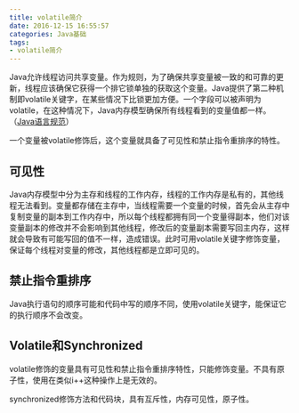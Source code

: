 ```yaml
---
title: volatile简介
date: 2016-12-15 16:55:57
categories: Java基础
tags: 
- volatile简介
---
```

Java允许线程访问共享变量。作为规则，为了确保共享变量被一致的和可靠的更新，线程应该确保它获得一个排它锁单独的获取这个变量。Java提供了第二种机制即volatile关键字，在某些情况下比锁更加方便。一个字段可以被声明为volatile，在这种情况下，Java内存模型确保所有线程看到的变量值都一样。（[Java语言规范](https://docs.oracle.com/javase/specs/jls/se7/html/jls-8.html#jls-8.3.1.4)）

<!--more-->

一个变量被volatile修饰后，这个变量就具备了可见性和禁止指令重排序的特性。

## 可见性
Java内存模型中分为主存和线程的工作内存，线程的工作内存是私有的，其他线程无法看到。变量都存储在主存中，当线程需要一个变量的时候，首先会从主存中复制变量的副本到工作内存中，所以每个线程都拥有同一个变量得副本，他们对该变量副本的修改并不会影响到其他线程，修改后的变量副本需要写回主内存，这样就会导致有可能写回的值不一样，造成错误。此时可用volatile关键字修饰变量，保证每个线程对变量的修改，其他线程都是立即可见的。

## 禁止指令重排序
Java执行语句的顺序可能和代码中写的顺序不同，使用volatile关键字，能保证它的执行顺序不会改变。

## Volatile和Synchronized
volatile修饰的变量具有可见性和禁止指令重排序特性，只能修饰变量。不具有原子性，使用在类似i++这种操作上是无效的。

synchronized修饰方法和代码块，具有互斥性，内存可见性，原子性。

